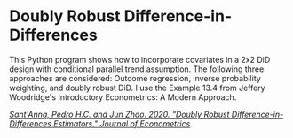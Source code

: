# Doubly Robust Difference-in-Differences
This Python program shows how to incorporate covariates in a 2x2 DiD design with conditional parallel trend assumption. The following three approaches are considered: Outcome regression,  inverse probability weighting, and doubly robust DiD. I use the Example 13.4 from Jeffery Woodridge's Introductory Econometrics: A Modern Approach.

[*Sant'Anna, Pedro H.C. and Jun Zhao. 2020. "Doubly Robust Difference-in-Differences Estimators." Journal of Econometrics*](https://arxiv.org/pdf/1812.01723.pdf).
